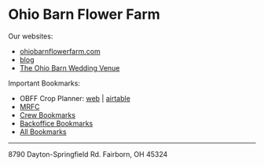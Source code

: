 # Ohio Barn Flower Farm

Our websites:

* [ohiobarnflowerfarm.com](https://ohiobarnflowerfarm.com)
* [blog](https://ohiobarnflowerfarm.blogspot.com)
* [The Ohio Barn Wedding Venue ](https://www.theohiobarn.com)

Important Bookmarks:

* OBFF Crop Planner: [web](https://ohiobarn.github.io/crop-planner) | [airtable](https://airtable.com/tbl3aoTdr65V5D6KX/viwpmxGAHPG8bt65f?blocks=hide)
* [MRFC](https://sites.google.com/view/madriverfloralcollective)
* [Crew Bookmarks](https://raindrop.io/collection/12804436?q=tag:crew&sort=-sort)
* [Backoffice Bookmarks](https://raindrop.io/collection/12804436?q=tag:backoffice&sort=-sort)
* [All Bookmarks](https://raindrop.io/collection/12804436)

---

8790 Dayton-Springfield Rd. Fairborn, OH 45324

